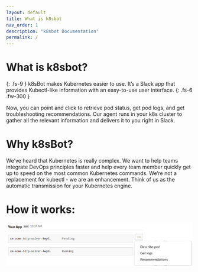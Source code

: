```yaml
---
layout: default
title: What is k8sbot
nav_order: 1
description: "k8sbot Documentation"
permalink: /
---
```


# What is k8sbot?
{: .fs-9 }
k8sBot makes Kubernetes easier to use. It’s a Slack app that provides Kubectl-like information with an easy-to-use user interface. 
{: .fs-6 .fw-300 }

Now, you can point and click to retrieve pod status, get pod logs, and get troubleshooting recommendations. Our agent runs in your k8s cluster to gather all the relevant information and delivers it to you right in Slack. 


# Why k8sBot?
We’ve heard that Kubernetes is really complex. We want to help teams integrate DevOps principles faster and help every team member quickly get up to speed on the most common Kubernetes commands. We’re not a replacement for kubectl - we are an enhancement. Think of us as the automatic transmission for your Kubernetes engine.

# How it works:

![](/assets/images/k8sBot-button.jpg)
